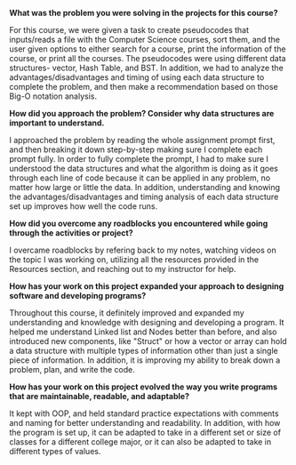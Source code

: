 **What was the problem you were solving in the projects for this course?**

For this course, we were given a task to create pseudocodes that inputs/reads a file with the Computer Science courses, sort them, and the user given options to either search for a course, print the information of the course, or print all the courses. The pseudocodes were using different data structures- vector, Hash Table, and BST. In addition, we had to analyze the advantages/disadvantages and timing of using each data structure to complete the problem, and then make a recommendation based on those Big-O notation analysis. 

**How did you approach the problem? Consider why data structures are important to understand.**

I approached the problem by reading the whole assignment prompt first, and then breaking it down step-by-step making sure I complete each prompt fully. In order to fully complete the prompt, I had to make sure I understood the data structures and what the algorithm is doing as it goes through each line of code because it can be applied in any problem, no matter how large or little the data. In addition, understanding and knowing the advantages/disadvantages and timing analysis of each data structure set up improves how well the code runs. 

**How did you overcome any roadblocks you encountered while going through the activities or project?**

I overcame roadblocks by refering back to my notes, watching videos on the topic I was working on, utilizing all the resources provided in the Resources section, and reaching out to my instructor for help. 

**How has your work on this project expanded your approach to designing software and developing programs?**

Throughout this course, it definitely improved and expanded my understanding and knowledge with designing and developing a program. It helped me understand Linked list and Nodes better than before, and also introduced new components, like "Struct" or how a vector or array can hold a data structure with multiple types of information other than just a single piece of information. In addition, it is improving my ability to break down a problem, plan, and write the code. 

**How has your work on this project evolved the way you write programs that are maintainable, readable, and adaptable?**

It kept with OOP, and held standard practice expectations with comments and naming for better understanding and readability. In addition, with how the program is set up, it can be adapted to take in a different set or size of classes for a different college major, or it can also be adapted to take in different types of values. 
